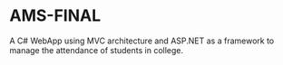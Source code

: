 # AMS-FINAL

A C# WebApp using MVC architecture and ASP.NET as a framework to manage the attendance of students in college.

